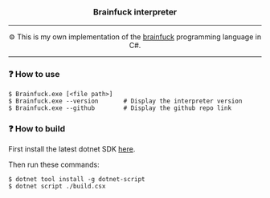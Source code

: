 <h3 align="center">Brainfuck interpreter</h3>

---

<p align="center">⚙️ This is my own implementation of the <a href="https://en.wikipedia.org/wiki/Brainfuck">brainfuck</a> programming language in C#.</p>

---

### ❓ How to use

~~~shell
$ Brainfuck.exe [<file path>]
$ Brainfuck.exe --version       # Display the interpreter version
$ Brainfuck.exe --github        # Display the github repo link
~~~

### ❓ How to build

First install the latest dotnet SDK <a href="https://dotnet.microsoft.com/en-us/download">here</a>.

Then run these commands:
~~~shell
$ dotnet tool install -g dotnet-script
$ dotnet script ./build.csx
~~~
